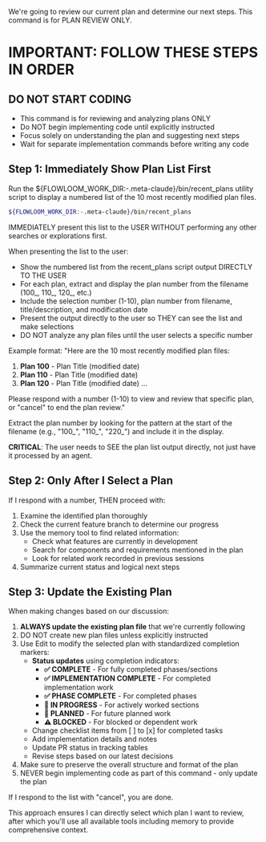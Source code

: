 We're going to review our current plan and determine our next steps. This command is for PLAN REVIEW ONLY.

# IMPORTANT: FOLLOW THESE STEPS IN ORDER

## DO NOT START CODING
- This command is for reviewing and analyzing plans ONLY
- Do NOT begin implementing code until explicitly instructed
- Focus solely on understanding the plan and suggesting next steps
- Wait for separate implementation commands before writing any code

## Step 1: Immediately Show Plan List First
Run the ${FLOWLOOM_WORK_DIR:-.meta-claude}/bin/recent_plans utility script to display a numbered list of the 10 most recently modified plan files.

```bash
${FLOWLOOM_WORK_DIR:-.meta-claude}/bin/recent_plans
```

IMMEDIATELY present this list to the USER WITHOUT performing any other searches or explorations first.

When presenting the list to the user:
- Show the numbered list from the recent_plans script output DIRECTLY TO THE USER
- For each plan, extract and display the plan number from the filename (100_, 110_, 120_, etc.)
- Include the selection number (1-10), plan number from filename, title/description, and modification date
- Present the output directly to the user so THEY can see the list and make selections
- DO NOT analyze any plan files until the user selects a specific number

Example format:
"Here are the 10 most recently modified plan files:

1. **Plan 100** - Plan Title (modified date)
2. **Plan 110** - Plan Title (modified date) 
3. **Plan 120** - Plan Title (modified date)
...

Please respond with a number (1-10) to view and review that specific plan, or "cancel" to end the plan review."

Extract the plan number by looking for the pattern at the start of the filename (e.g., "100_", "110_", "220_") and include it in the display.

**CRITICAL**: The user needs to SEE the plan list output directly, not just have it processed by an agent.

## Step 2: Only After I Select a Plan
If I respond with a number, THEN proceed with:
1. Examine the identified plan thoroughly
2. Check the current feature branch to determine our progress
3. Use the memory tool to find related information:
   - Check what features are currently in development
   - Search for components and requirements mentioned in the plan
   - Look for related work recorded in previous sessions
4. Summarize current status and logical next steps

## Step 3: Update the Existing Plan
When making changes based on our discussion:
1. **ALWAYS update the existing plan file** that we're currently following
2. DO NOT create new plan files unless explicitly instructed
3. Use Edit to modify the selected plan with standardized completion markers:
   - **Status updates** using completion indicators:
     - **✅ COMPLETE** - For fully completed phases/sections
     - **✅ IMPLEMENTATION COMPLETE** - For completed implementation work  
     - **✅ PHASE COMPLETE** - For completed phases
     - **🔄 IN PROGRESS** - For actively worked sections
     - **📝 PLANNED** - For future planned work
     - **⚠️ BLOCKED** - For blocked or dependent work
   - Change checklist items from [ ] to [x] for completed tasks
   - Add implementation details and notes
   - Update PR status in tracking tables
   - Revise steps based on our latest decisions
4. Make sure to preserve the overall structure and format of the plan
5. NEVER begin implementing code as part of this command - only update the plan

If I respond to the list with "cancel", you are done.

This approach ensures I can directly select which plan I want to review, after which you'll use all available tools including memory to provide comprehensive context.